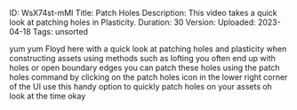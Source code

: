 ID: WsX74st-mMI
Title: Patch Holes
Description: This video takes a quick look at patching holes in Plasticity.
Duration: 30
Version: 
Uploaded: 2023-04-18
Tags: unsorted

yum yum Floyd here with a quick look at
patching holes and plasticity when
constructing assets using methods such
as lofting you often end up with holes
or open boundary edges you can patch
these holes using the patch holes
command by clicking on the patch holes
icon in the lower right corner of the UI
use this handy option to quickly patch
holes on your assets oh look at the time
okay
